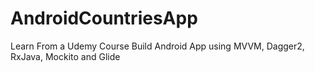 # AndroidCountriesApp
Learn From a Udemy Course Build Android App using MVVM, Dagger2, RxJava, Mockito and Glide
